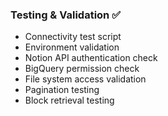 ### Testing & Validation ✅

- Connectivity test script
- Environment validation
- Notion API authentication check
- BigQuery permission check
- File system access validation
- Pagination testing
- Block retrieval testing
